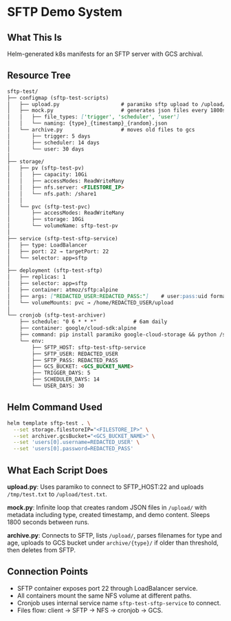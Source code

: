 # SFTP Demo System

## What This Is
Helm-generated k8s manifests for an SFTP server with GCS archival.

## Resource Tree

```markdown
sftp-test/
├── configmap (sftp-test-scripts)
│   ├── upload.py                    # paramiko sftp upload to /upload/test.txt
│   ├── mock.py                      # generates json files every 1800s
│   │   ├── file_types: ['trigger', 'scheduler', 'user']
│   │   └── naming: {type}_{timestamp}_{random}.json
│   └── archive.py                   # moves old files to gcs
│       ├── trigger: 5 days
│       ├── scheduler: 14 days
│       └── user: 30 days
│
├── storage/
│   ├── pv (sftp-test-pv)
│   │   ├── capacity: 10Gi
│   │   ├── accessModes: ReadWriteMany
│   │   ├── nfs.server: <FILESTORE_IP>
│   │   └── nfs.path: /share1
│   │
│   └── pvc (sftp-test-pvc)
│       ├── accessModes: ReadWriteMany
│       ├── storage: 10Gi
│       └── volumeName: sftp-test-pv
│
├── service (sftp-test-sftp-service)
│   ├── type: LoadBalancer
│   ├── port: 22 → targetPort: 22
│   └── selector: app=sftp
│
├── deployment (sftp-test-sftp)
│   ├── replicas: 1
│   ├── selector: app=sftp
│   ├── container: atmoz/sftp:alpine
│   ├── args: ["REDACTED_USER:REDACTED_PASS:"]    # user:pass:uid format
│   └── volumeMounts: pvc → /home/REDACTED_USER/upload
│
└── cronjob (sftp-test-archiver)
    ├── schedule: "0 6 * * *"            # 6am daily
    ├── container: google/cloud-sdk:alpine
    ├── command: pip install paramiko google-cloud-storage && python /scripts/archive.py
    └── env:
        ├── SFTP_HOST: sftp-test-sftp-service
        ├── SFTP_USER: REDACTED_USER
        ├── SFTP_PASS: REDACTED_PASS
        ├── GCS_BUCKET: <GCS_BUCKET_NAME>
        ├── TRIGGER_DAYS: 5
        ├── SCHEDULER_DAYS: 14
        └── USER_DAYS: 30
```

## Helm Command Used
```bash
helm template sftp-test . \
  --set storage.filestoreIP="<FILESTORE_IP>" \
  --set archiver.gcsBucket="<GCS_BUCKET_NAME>" \
  --set 'users[0].username=REDACTED_USER' \
  --set 'users[0].password=REDACTED_PASS'
```

## What Each Script Does

**upload.py**: Uses paramiko to connect to SFTP_HOST:22 and uploads `/tmp/test.txt` to `/upload/test.txt`.

**mock.py**: Infinite loop that creates random JSON files in `/upload/` with metadata including type, created timestamp, and demo content. Sleeps 1800 seconds between runs.

**archive.py**: Connects to SFTP, lists `/upload/`, parses filenames for type and age, uploads to GCS bucket under `archive/{type}/` if older than threshold, then deletes from SFTP.

## Connection Points
- SFTP container exposes port 22 through LoadBalancer service.
- All containers mount the same NFS volume at different paths.
- Cronjob uses internal service name `sftp-test-sftp-service` to connect.
- Files flow: client → SFTP → NFS → cronjob → GCS.